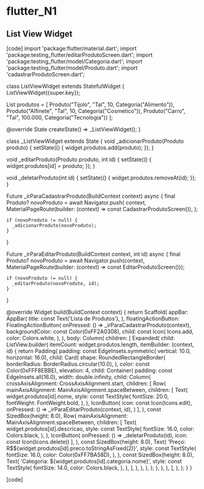 # flutter_N1

## List View Widget
 [code]
import 'package:flutter/material.dart';
import 'package:testing_flutter/editarProdutoScreen.dart';
import 'package:testing_flutter/model/Categoria.dart';
import 'package:testing_flutter/model/Produto.dart';
import 'cadastrarProdutoScreen.dart';

class ListViewWidget extends StatefulWidget {
  ListViewWidget({super.key});

  List<Produto> produtos = [
    Produto("Tijolo", "Tal", 10, Categoria("Alimento")),
    Produto("Alfinete", "Tal", 10, Categoria("Cosmetico")),
    Produto("Carro", "Tal", 100.000, Categoria("Tecnologia"))
  ];

  @override
  State<StatefulWidget> createState() => _ListViewWidget();
}

class _ListViewWidget extends State<ListViewWidget> {
  void _adicionarProduto(Produto produto) {
    setState(() {
      widget.produtos.add(produto);
    });
  }

  void _editarProduto(Produto produto, int id) {
    setState(() {
      widget.produtos[id] = produto;
    });
  }

  void _deletarProduto(int id) {
    setState(() {
      widget.produtos.removeAt(id);
    });
  }

  Future<void> _irParaCadastrarProduto(BuildContext context) async {
    final Produto? novoProduto = await Navigator.push(
      context,
      MaterialPageRoute(builder: (context) => const CadastrarProdutoScreen()),
    );

    if (novoProduto != null) {
      _adicionarProduto(novoProduto);
    }
  }

  Future<void> _irParaEditarProduto(BuildContext context, int id) async {
    final Produto? novoProduto = await Navigator.push(context,
        MaterialPageRoute(builder: (context) => const EditarProdutoScreen()));

    if (novoProduto != null) {
      _editarProduto(novoProduto, id);
    }
  }

  @override
  Widget build(BuildContext context) {
    return Scaffold(
      appBar: AppBar(
        title: const Text('Lista de Produtos'),
      ),
      floatingActionButton: FloatingActionButton(
        onPressed: () => _irParaCadastrarProduto(context),
        backgroundColor: const Color(0xFF2A0308),
        child: const Icon(
          Icons.add,
          color: Colors.white,
        ),
      ),
      body: Column(
        children: [
          Expanded(
            child: ListView.builder(
              itemCount: widget.produtos.length,
              itemBuilder: (context, id) {
                return Padding(
                  padding: const EdgeInsets.symmetric(
                      vertical: 10.0, horizontal: 16.0),
                  child: Card(
                    shape: RoundedRectangleBorder(
                      borderRadius: BorderRadius.circular(10.0),
                    ),
                    color: const Color(0xFFF8EBBE),
                    elevation: 4,
                    child: Container(
                      padding: const EdgeInsets.all(16.0),
                      width: double.infinity,
                      child: Column(
                        crossAxisAlignment: CrossAxisAlignment.start,
                        children: [
                          Row(
                            mainAxisAlignment: MainAxisAlignment.spaceBetween,
                            children: [
                              Text(
                                widget.produtos[id].nome,
                                style: const TextStyle(
                                  fontSize: 20.0,
                                  fontWeight: FontWeight.bold,
                                ),
                              ),
                              IconButton(
                                icon: const Icon(Icons.edit),
                                onPressed: () =>
                                    _irParaEditarProduto(context, id),
                              )
                            ],
                          ),
                          const SizedBox(height: 8.0),
                          Row(
                            mainAxisAlignment: MainAxisAlignment.spaceBetween,
                            children: [
                              Text(
                                widget.produtos[id].descricao,
                                style: const TextStyle(
                                  fontSize: 16.0,
                                  color: Colors.black,
                                ),
                              ),
                              IconButton(
                                  onPressed: () => _deletarProduto(id),
                                  icon: const Icon(Icons.delete))
                            ],
                          ),
                          const SizedBox(height: 8.0),
                          Text(
                            'Preço: R\$${widget.produtos[id].preco.toStringAsFixed(2)}',
                            style: const TextStyle(
                              fontSize: 16.0,
                              color: Color(0xFF7BA58D),
                            ),
                          ),
                          const SizedBox(height: 8.0),
                          Text(
                            'Categoria: ${widget.produtos[id].categoria.nome}',
                            style: const TextStyle(
                              fontSize: 14.0,
                              color: Colors.black,
                            ),
                          ),
                        ],
                      ),
                    ),
                  ),
                );
              },
            ),
          ),
        ],
      ),
    );
  }
}

 [code]
